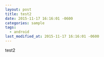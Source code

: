 ```yaml
---
layout: post
title: test2
date: 2015-11-17 16:16:01 -0600
categories: sample
tags:
  - android
last_modified_at: 2015-11-17 16:16:01 -0600
---
```


test2
